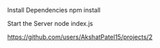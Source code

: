Install Dependencies
npm install

Start the Server
node index.js

https://github.com/users/AkshatPatel15/projects/2
